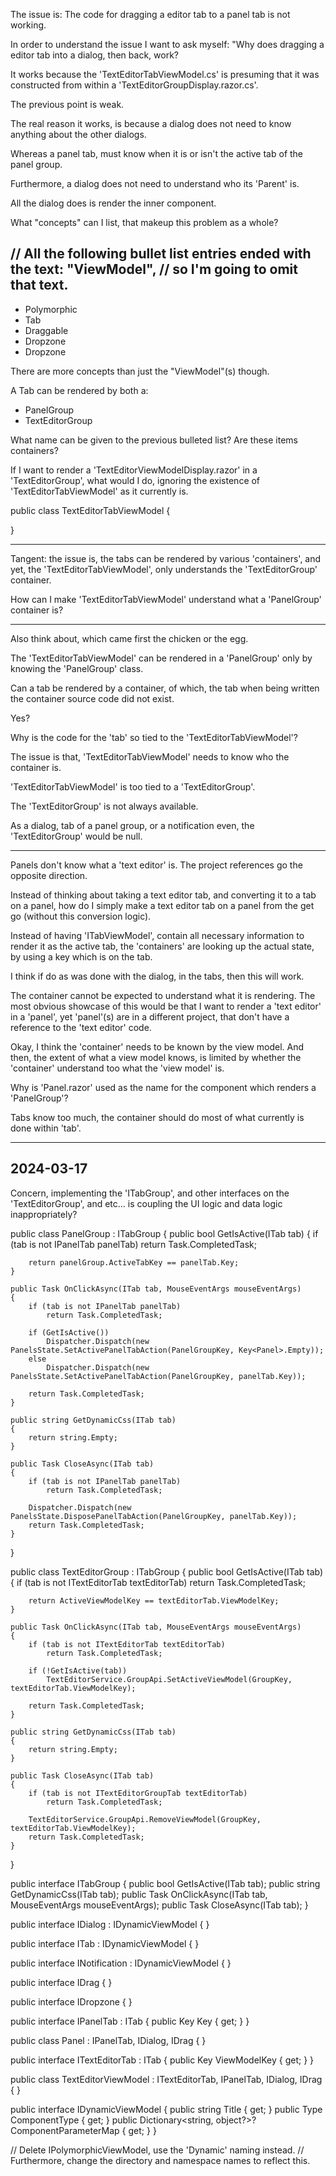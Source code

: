 The issue is: The code for dragging a editor tab to a panel tab is not working.

In order to understand the issue I want to ask myself: "Why does dragging
a editor tab into a dialog, then back, work?

It works because the 'TextEditorTabViewModel.cs' is presuming that it was constructed
from within a 'TextEditorGroupDisplay.razor.cs'.

The previous point is weak.

The real reason it works, is because a dialog does not need to know anything about
the other dialogs.

Whereas a panel tab, must know when it is or isn't the active tab of the panel group.

Furthermore, a dialog does not need to understand who its 'Parent' is.

All the dialog does is render the inner component.

What "concepts" can I list, that makeup this problem as a whole?

// All the following bullet list entries ended with the text: "ViewModel",
// so I'm going to omit that text.
-----------------------------------
- Polymorphic
- Tab
- Draggable
- Dropzone
- Dropzone

There are more concepts than just the "ViewModel"(s) though.

A Tab can be rendered by both a:
- PanelGroup
- TextEditorGroup

What name can be given to the previous bulleted list?
Are these items containers?

If I want to render a 'TextEditorViewModelDisplay.razor' in a 'TextEditorGroup',
what would I do, ignoring the existence of 'TextEditorTabViewModel' as it currently is.

public class TextEditorTabViewModel
{
	
}

--------------

Tangent: the issue is, the tabs can be rendered by various 'containers', and yet,
the 'TextEditorTabViewModel', only understands the 'TextEditorGroup' container.

How can I make 'TextEditorTabViewModel' understand what a 'PanelGroup' container is?

----------------------

Also think about, which came first the chicken or the egg.

The 'TextEditorTabViewModel' can be rendered in a 'PanelGroup' only by
knowing the 'PanelGroup' class.

Can a tab be rendered by a container, of which, the tab when being written the container
source code did not exist.

Yes?

Why is the code for the 'tab' so tied to the 'TextEditorTabViewModel'?

The issue is that, 'TextEditorTabViewModel' needs to know who the container is.

'TextEditorTabViewModel' is too tied to a 'TextEditorGroup'.

The 'TextEditorGroup' is not always available.

As a dialog, tab of a panel group, or a notification even, the 'TextEditorGroup' would be null.

--------------------

Panels don't know what a 'text editor' is. The project references go the opposite direction.

Instead of thinking about taking a text editor tab, and converting it to a tab on a panel,
how do I simply make a text editor tab on a panel from the get go (without this
conversion logic).

Instead of having 'ITabViewModel', contain all necessary information to render it as the active tab,
the 'containers' are looking up the actual state, by using a key which is on the tab.

I think if do as was done with the dialog, in the tabs, then this will work.

The container cannot be expected to understand what it is rendering.
The most obvious showcase of this would be that I want to render
a 'text editor' in a 'panel', yet 'panel'(s) are in a different project,
that don't have a reference to the 'text editor' code.

Okay, I think the 'container' needs to be known by the view model.
And then, the extent of what a view model knows, is limited by whether
the 'container' understand too what the 'view model' is.

Why is 'Panel.razor' used as the name for the component which renders
a 'PanelGroup'?

Tabs know too much, the container should do most of what currently is done
within 'tab'.

-------------------------------------------------------------------------

2024-03-17
----------

Concern, implementing the 'ITabGroup', and other interfaces on the 'TextEditorGroup', and etc...
	is coupling the UI logic and data logic inappropriately?

public class PanelGroup : ITabGroup
{
	public bool GetIsActive(ITab tab)
	{
		if (tab is not IPanelTab panelTab)
			return Task.CompletedTask;

		return panelGroup.ActiveTabKey == panelTab.Key;
	}

	public Task OnClickAsync(ITab tab, MouseEventArgs mouseEventArgs)
	{
		if (tab is not IPanelTab panelTab)
			return Task.CompletedTask;

		if (GetIsActive())
			Dispatcher.Dispatch(new PanelsState.SetActivePanelTabAction(PanelGroupKey, Key<Panel>.Empty));
		else
			Dispatcher.Dispatch(new PanelsState.SetActivePanelTabAction(PanelGroupKey, panelTab.Key));
		
		return Task.CompletedTask;
	}

	public string GetDynamicCss(ITab tab)
	{
		return string.Empty;
	}

	public Task CloseAsync(ITab tab)
	{
		if (tab is not IPanelTab panelTab)
			return Task.CompletedTask;

		Dispatcher.Dispatch(new PanelsState.DisposePanelTabAction(PanelGroupKey, panelTab.Key));
		return Task.CompletedTask;
	}
}

public class TextEditorGroup : ITabGroup
{
	public bool GetIsActive(ITab tab)
	{
		if (tab is not ITextEditorTab textEditorTab)
			return Task.CompletedTask;

		return ActiveViewModelKey == textEditorTab.ViewModelKey;
	}

	public Task OnClickAsync(ITab tab, MouseEventArgs mouseEventArgs)
	{
		if (tab is not ITextEditorTab textEditorTab)
			return Task.CompletedTask;

		if (!GetIsActive(tab))
			TextEditorService.GroupApi.SetActiveViewModel(GroupKey, textEditorTab.ViewModelKey);
	
		return Task.CompletedTask;
	}

	public string GetDynamicCss(ITab tab)
	{
		return string.Empty;
	}

	public Task CloseAsync(ITab tab)
	{
		if (tab is not ITextEditorGroupTab textEditorTab)
			return Task.CompletedTask;

		TextEditorService.GroupApi.RemoveViewModel(GroupKey, textEditorTab.ViewModelKey);
		return Task.CompletedTask;
	}
}

public interface ITabGroup
{
	public bool GetIsActive(ITab tab);
	public string GetDynamicCss(ITab tab);
    public Task OnClickAsync(ITab tab, MouseEventArgs mouseEventArgs);
	public Task CloseAsync(ITab tab);
}

public interface IDialog : IDynamicViewModel
{
}

public interface ITab : IDynamicViewModel
{
}

public interface INotification : IDynamicViewModel
{
}

public interface IDrag
{
}

public interface IDropzone
{
}

public interface IPanelTab : ITab
{
	public Key<Panel> Key { get; }
}

public class Panel : IPanelTab, IDialog, IDrag
{
}

public interface ITextEditorTab : ITab
{
	public Key<TextEditorViewModel> ViewModelKey { get; }
}

public class TextEditorViewModel : ITextEditorTab, IPanelTab, IDialog, IDrag
{
}

public interface IDynamicViewModel
{
	public string Title { get; }
	public Type ComponentType { get; }
	public Dictionary<string, object?>? ComponentParameterMap { get; }
}

// Delete IPolymorphicViewModel, use the 'Dynamic' naming instead.
// Furthermore, change the directory and namespace names to reflect this.